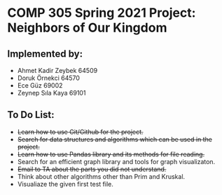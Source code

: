 # COMP 305 Spring 2021 Project: Neighbors of Our Kingdom


## Implemented by:
* Ahmet Kadir Zeybek 64509
* Doruk Örnekci      64570
* Ece Güz            69002
* Zeynep Sıla Kaya   69101

## To Do List:
* ~~Learn how to use Git/Github for the project.~~
* ~~Search for data structures and algorithms which can be used in the project.~~
* ~~Learn how to use Pandas library and its methods for file reading.~~
* Search for an efficient graph library and tools for graph visualizaton.
* ~~Email to TA about the parts you did not understand.~~
* Think about other algorithms other than Prim and Kruskal.
* Visualiaze the given first test file. 
